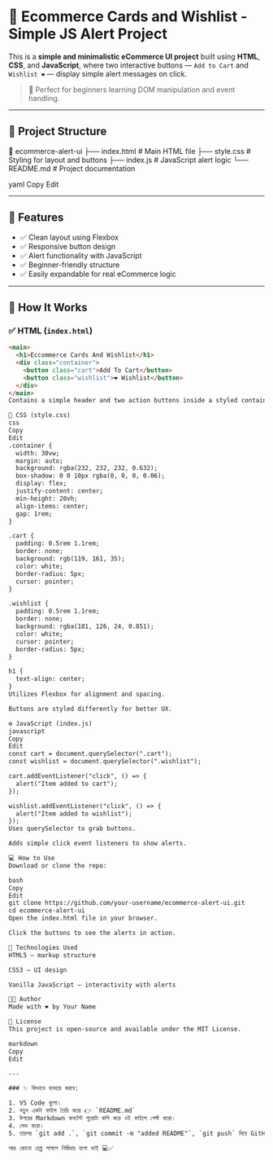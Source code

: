# 🛒 Ecommerce Cards and Wishlist - Simple JS Alert Project

This is a **simple and minimalistic eCommerce UI project** built using **HTML**, **CSS**, and **JavaScript**, where two interactive buttons — `Add to Cart` and `Wishlist ❤️` — display simple alert messages on click.

> 🔔 Perfect for beginners learning DOM manipulation and event handling.

---

## 🧱 Project Structure

📁 ecommerce-alert-ui
├── index.html # Main HTML file
├── style.css # Styling for layout and buttons
├── index.js # JavaScript alert logic
└── README.md # Project documentation

yaml
Copy
Edit

---

## 🚀 Features

- ✅ Clean layout using Flexbox
- ✅ Responsive button design
- ✅ Alert functionality with JavaScript
- ✅ Beginner-friendly structure
- ✅ Easily expandable for real eCommerce logic

---

## 🧠 How It Works

### ✅ HTML (`index.html`)

```html
<main>
  <h1>Eccommerce Cards And Wishlist</h1>
  <div class="container">
    <button class="cart">Add To Cart</button>
    <button class="wishlist">❤️ Wishlist</button>
  </div>
</main>
Contains a simple header and two action buttons inside a styled container.

🎨 CSS (style.css)
css
Copy
Edit
.container {
  width: 30vw;
  margin: auto;
  background: rgba(232, 232, 232, 0.632);
  box-shadow: 0 0 10px rgba(0, 0, 0, 0.06);
  display: flex;
  justify-content: center;
  min-height: 20vh;
  align-items: center;
  gap: 1rem;
}

.cart {
  padding: 0.5rem 1.1rem;
  border: none;
  background: rgb(119, 161, 35);
  color: white;
  border-radius: 5px;
  cursor: pointer;
}

.wishlist {
  padding: 0.5rem 1.1rem;
  border: none;
  background: rgba(181, 126, 24, 0.851);
  color: white;
  cursor: pointer;
  border-radius: 5px;
}

h1 {
  text-align: center;
}
Utilizes Flexbox for alignment and spacing.

Buttons are styled differently for better UX.

⚙️ JavaScript (index.js)
javascript
Copy
Edit
const cart = document.querySelector(".cart");
const wishlist = document.querySelector(".wishlist");

cart.addEventListener("click", () => {
  alert("Item added to cart");
});

wishlist.addEventListener("click", () => {
  alert("Item added to wishlist");
});
Uses querySelector to grab buttons.

Adds simple click event listeners to show alerts.

💻 How to Use
Download or clone the repo:

bash
Copy
Edit
git clone https://github.com/your-username/ecommerce-alert-ui.git
cd ecommerce-alert-ui
Open the index.html file in your browser.

Click the buttons to see the alerts in action.

📌 Technologies Used
HTML5 – markup structure

CSS3 – UI design

Vanilla JavaScript – interactivity with alerts

🧑‍💻 Author
Made with ❤️ by Your Name

📄 License
This project is open-source and available under the MIT License.

markdown
Copy
Edit

---

### ✨ কিভাবে ব্যবহার করবে:

1. VS Code খুলো।
2. নতুন একটা ফাইল তৈরি করো 👉 `README.md`
3. উপরের Markdown কনটেন্ট পুরোটা কপি করে ওই ফাইলে পেস্ট করো।
4. সেভ করো।
5. তারপর `git add .`, `git commit -m "added README"`, `git push` দিয়ে GitHub-এ পুশ করে দাও।

আর কোনো হেল্প লাগলে নির্দ্বিধায় বলো ভাই 💻✅

